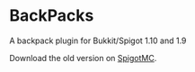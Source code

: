 # BackPacks

A backpack plugin for Bukkit/Spigot 1.10 and 1.9

Download the old version on [SpigotMC](https://www.spigotmc.org/resources/backpacks.19926/).
